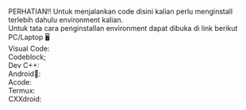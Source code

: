PERHATIAN!!
Untuk menjalankan code disini kalian perlu menginstall terlebih dahulu environment kalian.</br>Untuk tata cara penginstallan environment dapat dibuka di link berikut </br> PC/Laptop 🖥️</br>Visual Code:     </br>Codeblock;   </br>Dev C++:   </br>Android📱:</br>Acode:  </br>Termux: </br>CXXdroid:   


